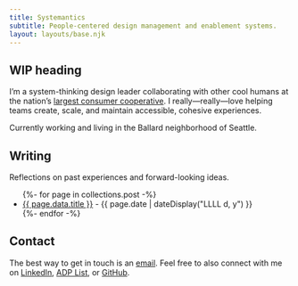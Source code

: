 ```yaml
---
title: Systemantics
subtitle: People-centered design management and enablement systems.
layout: layouts/base.njk
---
```


## WIP heading

I’m a system-thinking design leader collaborating with other cool humans at the nation’s [largest consumer cooperative](https://www.rei.com/). I really&mdash;really&mdash;love helping teams create, scale, and maintain accessible, cohesive experiences.

Currently working and living in the Ballard neighborhood of Seattle.

## Writing

Reflections on past experiences and forward-looking ideas.

<ul class="listing">
{%- for page in collections.post -%}
  <li>
    <a href="{{ page.url }}">{{ page.data.title }}</a> -
    <time datetime="{{ page.date }}">{{ page.date | dateDisplay("LLLL d, y") }}</time>
  </li>
{%- endfor -%}
</ul>

## Contact

The best way to get in touch is an [email](mailto:jaysmizle@gmail.com). Feel free to also connect with me on [LinkedIn](https://www.linkedin.com/in/jaysmizle/), [ADP List](https://adplist.org/mentors/jay-smith), or [GitHub](https://github.com/jaysmizle).
